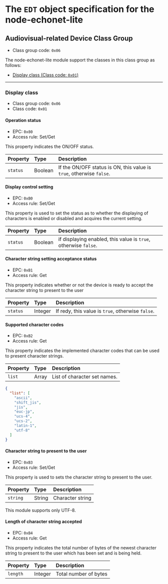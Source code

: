 The `EDT` object specification for the node-echonet-lite
===============

## Audiovisual-related Device Class Group
* Class group code: `0x06`

The node-echonet-lite module support the classes in this class group as follows:

* [Display class (Class code: `0x01`)](#class-01)

---------------------------------------
### <a id="class-01">Display class</a>
* Class group code: `0x06`
* Class code: `0x01`

#### Operation status
* EPC: `0x80`
* Access rule: Set/Get

This property indicates the ON/OFF status.

Property      | Type    | Description
:-------------|:--------|:-----------
`status`      | Boolean |  If the ON/OFF status is ON, this value is `true`, otherwise `false`.

#### Display control setting
* EPC: `0xB0`
* Access rule: Set/Get

This property is used to set the status as to whether the displaying of characters is enabled or disabled and acquires the current setting.

Property      | Type    | Description
:-------------|:--------|:-----------
`status`      | Boolean | if displaying enabled, this value is `true`, otherwise `false`.

#### Character string setting acceptance status
* EPC: `0xB1`
* Access rule: Get

This property indicates whether or not the device is ready to accept the character string to present to the user

Property      | Type    | Description
:-------------|:--------|:-----------
`status`      | Integer | If redy, this value is `true`, otherwise `false`.


#### Supported character codes
* EPC: `0xB2`
* Access rule: Get

This property indicates the implemented character codes that can be used to present character strings.

Property      | Type    | Description
:-------------|:--------|:-----------
`list`        | Array   | List of character set names.

```json
{
  "list": [
    "ascii",
    "shift_jis",
    "jis",
    "euc-jp",
    "ucs-4",
    "ucs-2",
    "latin-1",
    "utf-8"
  ]
}
```

#### Character string to present to the user
* EPC: `0xB3`
* Access rule: Set/Get

This property is used to sets the character string to present to the user.

Property      | Type    | Description
:-------------|:--------|:-----------
`string`      | String  | Character string

This module supports only UTF-8.

#### Length of character string accepted
* EPC: `0xB4`
* Access rule: Get

This property indicates the total number of bytes of the newest character string to present to the user which has been set and is being held.

Property      | Type    | Description
:-------------|:--------|:-----------
`length`      | Integer | Total number of bytes

